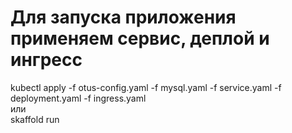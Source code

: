 # Для запуска приложения применяем сервис, деплой и ингресс
kubectl apply -f otus-config.yaml -f mysql.yaml -f service.yaml -f deployment.yaml -f ingress.yaml
<br>
или 
<br>
skaffold run